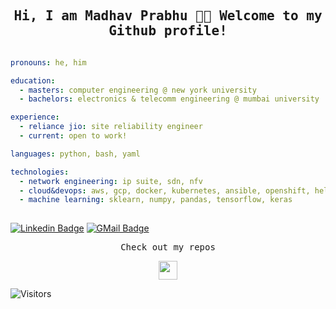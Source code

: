 <h2 align="center"><samp> Hi, I am Madhav Prabhu 🙏🏾 Welcome to my Github profile!</samp></h2>

```yaml

pronouns: he, him

education:
  - masters: computer engineering @ new york university  
  - bachelors: electronics & telecomm engineering @ mumbai university

experience: 
  - reliance jio: site reliability engineer
  - current: open to work!

languages: python, bash, yaml

technologies:
  - network engineering: ip suite, sdn, nfv
  - cloud&devops: aws, gcp, docker, kubernetes, ansible, openshift, helm
  - machine learning: sklearn, numpy, pandas, tensorflow, keras
  
```

[![Linkedin Badge](https://img.shields.io/badge/linkedin-%230077B5.svg?&style=for-the-badge&logo=linkedin&logoColor=white/)](https://www.linkedin.com/in/madhav-c-prabhu/)
[![GMail Badge](https://img.shields.io/badge/Gmail-D14836?style=for-the-badge&logo=gmail&logoColor=white)](mailto:madhav.prabhu@nyu.edu)

<p align="center"><samp> Check out my repos </p>
<p align="center"><img src="https://media.giphy.com/media/JrMP2Zd1kV3PXH9Dm1/giphy.gif" width="30" height="30"></p>

![Visitors](https://visitor-badge.laobi.icu/badge?page_id=madhav-prabhu.madhav-prabhu)

